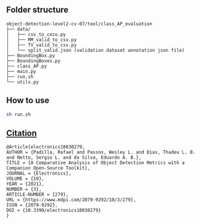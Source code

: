 ## Folder structure
```
object-detection-level2-cv-07/tool/class_AP_evaluation
├── data/
│	├── csv_to_coco.py
│	├── MM_valid_to_csv.py
│	├── TV_valid_to_csv.py
│   └── split_valid.json (validation dataset annotation json file)
├── BoundingBox.py
├── BoundingBoxes.py
├── class_AP.py
├── main.py
├── run.sh
└── utils.py
```
## How to use
```bash
sh run.sh
```

## [Citation](https://github.com/rafaelpadilla/Object-Detection-Metrics)
```
@Article{electronics10030279,
AUTHOR = {Padilla, Rafael and Passos, Wesley L. and Dias, Thadeu L. B. and Netto, Sergio L. and da Silva, Eduardo A. B.},
TITLE = {A Comparative Analysis of Object Detection Metrics with a Companion Open-Source Toolkit},
JOURNAL = {Electronics},
VOLUME = {10},
YEAR = {2021},
NUMBER = {3},
ARTICLE-NUMBER = {279},
URL = {https://www.mdpi.com/2079-9292/10/3/279},
ISSN = {2079-9292},
DOI = {10.3390/electronics10030279}
}
```